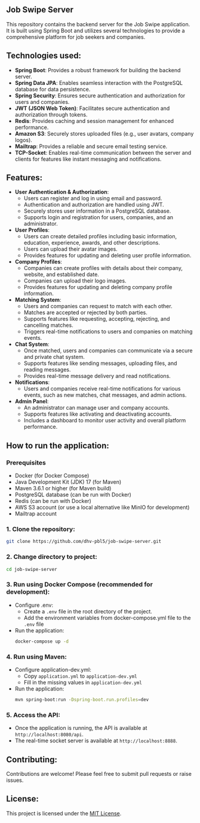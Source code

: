 ## Job Swipe Server

This repository contains the backend server for the Job Swipe application. It is built using Spring Boot and utilizes several technologies to provide a comprehensive platform for job seekers and companies.

## Technologies used:

-   **Spring Boot**: Provides a robust framework for building the backend server.
-   **Spring Data JPA**: Enables seamless interaction with the PostgreSQL database for data persistence.
-   **Spring Security**: Ensures secure authentication and authorization for users and companies.
-   **JWT (JSON Web Token)**: Facilitates secure authentication and authorization through tokens.
-   **Redis**: Provides caching and session management for enhanced performance.
-   **Amazon S3**: Securely stores uploaded files (e.g., user avatars, company logos).
-   **Mailtrap**: Provides a reliable and secure email testing service.
-   **TCP-Socket**: Enables real-time communication between the server and clients for features like instant messaging and notifications.

## Features:

-   **User Authentication & Authorization**:
    -   Users can register and log in using email and password.
    -   Authentication and authorization are handled using JWT.
    -   Securely stores user information in a PostgreSQL database.
    -   Supports login and registration for users, companies, and an administrator.
-   **User Profiles**:
    -   Users can create detailed profiles including basic information, education, experience, awards, and other descriptions.
    -   Users can upload their avatar images.
    -   Provides features for updating and deleting user profile information.
-   **Company Profiles**:
    -   Companies can create profiles with details about their company, website, and established date.
    -   Companies can upload their logo images.
    -   Provides features for updating and deleting company profile information.
-   **Matching System**:
    -   Users and companies can request to match with each other.
    -   Matches are accepted or rejected by both parties.
    -   Supports features like requesting, accepting, rejecting, and cancelling matches.
    -   Triggers real-time notifications to users and companies on matching events.
-   **Chat System**:
    -   Once matched, users and companies can communicate via a secure and private chat system.
    -   Supports features like sending messages, uploading files, and reading messages.
    -   Provides real-time message delivery and read notifications.
-   **Notifications**:
    -   Users and companies receive real-time notifications for various events, such as new matches, chat messages, and admin actions.
-   **Admin Panel**:
    -   An administrator can manage user and company accounts.
    -   Supports features like activating and deactivating accounts.
    -   Includes a dashboard to monitor user activity and overall platform performance.

## How to run the application:

### Prerequisites

-   Docker (for Docker Compose)
-   Java Development Kit (JDK) 17 (for Maven)
-   Maven 3.6.1 or higher (for Maven build)
-   PostgreSQL database (can be run with Docker)
-   Redis (can be run with Docker)
-   AWS S3 account (or use a local alternative like MinIO for development)
-   Mailtrap account

### 1. Clone the repository:

```bash
git clone https://github.com/dhv-pbl5/job-swipe-server.git
```

### 2. Change directory to project:

```bash
cd job-swipe-server
```

### 3. Run using Docker Compose (recommended for development):

-   Configure .env:
    -   Create a `.env` file in the root directory of the project.
    -   Add the environment variables from docker-compose.yml file to the `.env` file
-   Run the application:
    ```bash
    docker-compose up -d
    ```

### 4. Run using Maven:

-   Configure application-dev.yml:
    -   Copy `application.yml` to `application-dev.yml`
    -   Fill in the missing values in `application-dev.yml`
-   Run the application:
    ```bash
    mvn spring-boot:run -Dspring-boot.run.profiles=dev
    ```

### 5. Access the API:

-   Once the application is running, the API is available at `http://localhost:8080/api`.
-   The real-time socket server is available at `http://localhost:8888`.

## Contributing:

Contributions are welcome! Please feel free to submit pull requests or raise issues.

## License:

This project is licensed under the [MIT License](LICENSE).

